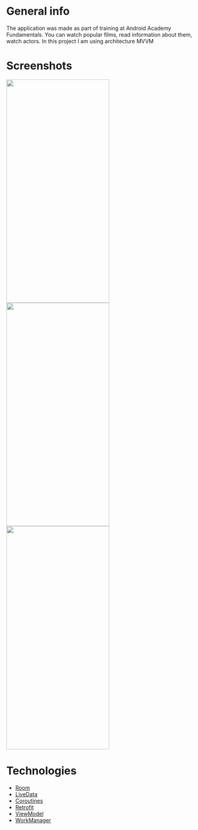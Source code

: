 
# General info
The application was made as part of training at Android Academy Fundamentals. 
You can watch popular films, read information about them, watch actors. In this project I am using architecture MVVM

# Screenshots
<img src="https://user-images.githubusercontent.com/53014698/113436103-c153ed80-93ec-11eb-8d40-db2e0fbc8482.jpg" height="585" width="270" />
<img src="https://user-images.githubusercontent.com/53014698/113436123-cb75ec00-93ec-11eb-9908-c540a408a7f4.jpg" height="585" width="270" />
<img src="https://user-images.githubusercontent.com/53014698/113436111-c6b13800-93ec-11eb-9fcd-c14392424b39.jpg" height="585" width="270" />

# Technologies
* [Room](https://developer.android.com/jetpack/androidx/releases/room)
* [LiveData](https://developer.android.com/topic/libraries/architecture/livedata)
* [Coroutines](https://developer.android.com/kotlin/coroutines)
* [Retrofit](https://square.github.io/retrofit/)
* [ViewModel](https://developer.android.com/reference/android/arch/lifecycle/ViewModel)
* [WorkManager](https://developer.android.com/topic/libraries/architecture/workmanager)
